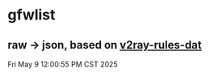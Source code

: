 # gfwlist
## raw -> json, based on [v2ray-rules-dat](https://github.com/Loyalsoldier/v2ray-rules-dat)
Fri May  9 12:00:55 PM CST 2025


